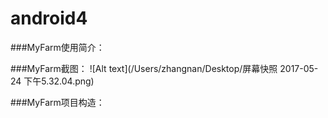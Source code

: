 # android4
###MyFarm使用简介：






###MyFarm截图：
![Alt text](/Users/zhangnan/Desktop/屏幕快照 2017-05-24 下午5.32.04.png)





###MyFarm项目构造：
